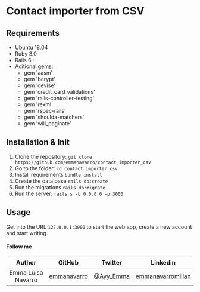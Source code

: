 # Contact importer from CSV

## Requirements

- Ubuntu 18.04
- Ruby 3.0
- Rails 6+
- Aditional gems:
  * gem 'aasm'
  * gem 'bcrypt'
  * gem 'devise'
  * gem 'credit_card_validations'
  * gem 'rails-controller-testing'
  * gem 'rexml'
  * gem 'rspec-rails'
  * gem 'shoulda-matchers'
  * gem 'will_paginate'

## Installation & Init

1. Clone the repository: `git clone https://github.com/emmanavarro/contact_importer_csv`
2. Go to the folder: `cd contact_importer_csv`
3. Install requirements `bundle install`
4. Create the data base `rails db:create`
5. Run the migrations `rails db:migrate`
6. Run the server: `rails s -b 0.0.0.0 -p 3000`

## Usage

Get into the URL `127.0.0.1:3000` to start the web app, create a new account and start writing.

#### Follow me

| Author | GitHub | Twitter | Linkedin |
| :---: | :---: | :---: | :---: |
| Emma Luisa Navarro | [emmanavarro](https://github.com/emmanavarro) | [@Ayy_Emma](https://twitter.com/Ayy_Emma) | [emmanavarromillan](https://www.linkedin.com/in/emmanavarromillan) |
